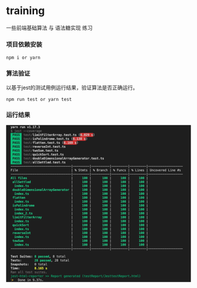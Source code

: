 # training
一些前端基础算法 与 语法糖实现 练习

### 项目依赖安装
```
npm i or yarn 
```

### 算法验证
以基于jest的测试用例运行结果，验证算法是否正确运行。
```
npm run test or yarn test
```

### 运行结果
![run_result](./asset/run_result.png)